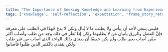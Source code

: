 ```yaml
---
title: "The Importance of Seeking Knowledge and Learning from Experience"
tags: ['knowledge', 'self-reflection', 'expectation', "frame_story_return"]
---
```


 فليس ينبغي لأحد أن ييأس ولا يطلب ما لا يُنال ولكن لا يدع جُهدًا في الطلب على معرفة فإنَّ الفضل والرزق يأتيان من لا يطلبهما ولكن إذا نَظَر في ذلك وجد من طلب وأصاب أكثر ممَّن أصاب بغير طلب ولم يكن حقيقًا أن يقتدي بذلك الواحد الذي أصاب من غير طلب ولكن يقتدي بالكثير الذين طلبوا فأصابوا
